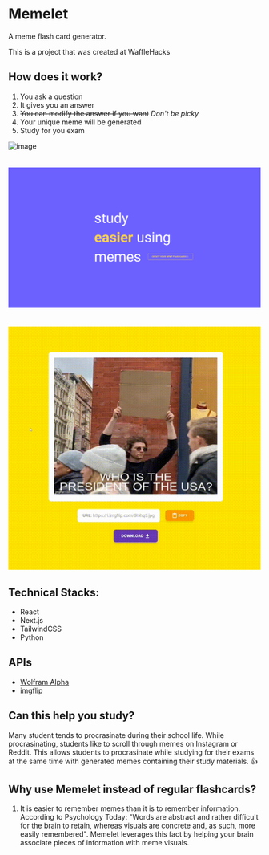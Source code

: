 # Memelet
A meme flash card generator.

This is a project that was created at WaffleHacks

## How does it work?
1. You ask a question
2. It gives you an answer
3. ~~You can modify the answer if you want~~ _Don't be picky_
4. Your unique meme will be generated
5. Study for you exam

![image](https://user-images.githubusercontent.com/61813964/131232995-1c293179-6f9c-41b5-85c4-2654bcefbfba.png)
<br/>
<br/>
<br/>
![image](images/landing.PNG)
<br/>
<br/>
<br/>
![Alt Text](images/joe_biden.gif)

## Technical Stacks:
* React
* Next.js
* TailwindCSS
* Python

## APIs
* [Wolfram Alpha](https://www.wolframalpha.com)
* [imgflip](https://imgflip.com)

## Can this help you study?
Many student tends to procrasinate during their school life. While procrasinating, students like to scroll through memes on Instagram or Reddit. This allows students to procrasinate while studying for their exams at the same time with generated memes containing their study materials. 👍 

## Why use Memelet instead of regular flashcards?
1) It is easier to remember memes than it is to remember information. According to Psychology Today: "Words are abstract and rather difficult for the brain to retain, whereas visuals are concrete and, as such, more easily remembered". Memelet leverages this fact by helping your brain associate pieces of information with meme visuals.

